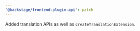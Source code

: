 ```yaml
---
'@backstage/frontend-plugin-api': patch
---
```


Added translation APIs as well as `createTranslationExtension`.
